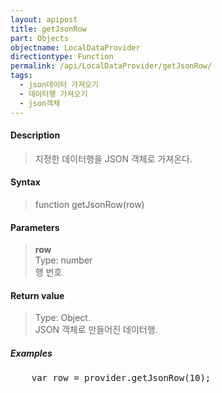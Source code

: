 ```yaml
---
layout: apipost
title: getJsonRow
part: Objects
objectname: LocalDataProvider
directiontype: Function
permalink: /api/LocalDataProvider/getJsonRow/
tags:
  - json데이터 가져오기
  - 데이터행 가져오기
  - json객체
---
```



#### Description

> 지정한 데이터행을 JSON 객체로 가져온다.

#### Syntax

> function getJsonRow(row)

#### Parameters

> **row**  
> Type: number  
> 행 번호

#### Return value

> Type: Object.  
> JSON 객체로 만들어진 데이터행.  

##### Examples 

<pre class="prettyprint">
    var row = provider.getJsonRow(10);
</pre>


